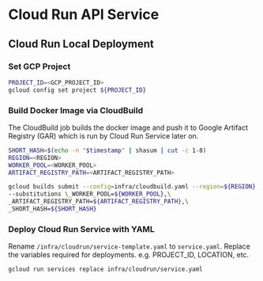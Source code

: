 # Cloud Run API Service
## Cloud Run Local Deployment
### Set GCP Project
```bash
PROJECT_ID=<GCP_PROJECT_ID>
gcloud config set project ${PROJECT_ID}
```

### Build Docker Image via CloudBuild
The CloudBuild job builds the docker image and push it to Google Artifact Registry (GAR) which is run by Cloud Run Service later on.
```bash
SHORT_HASH=$(echo -n "$timestamp" | shasum | cut -c 1-8)
REGION=<REGION>
WORKER_POOL=<WORKER_POOL>
ARTIFACT_REGISTRY_PATH=<ARTIFACT_REGISTRY_PATH>

gcloud builds submit --config=infra/cloudbuild.yaml --region=${REGION} \
--substitutions \_WORKER_POOL=${WORKER_POOL},\
_ARTIFACT_REGISTRY_PATH=${ARTIFACT_REGISTRY_PATH},\
_SHORT_HASH=${SHORT_HASH}
```

### Deploy Cloud Run Service with YAML
Rename `/infra/cloudrun/service-template.yaml` to `service.yaml`.
Replace the variables required for deployments. e.g. PROJECT_ID, LOCATION, etc.
```bash
gcloud run services replace infra/cloudrun/service.yaml
```
